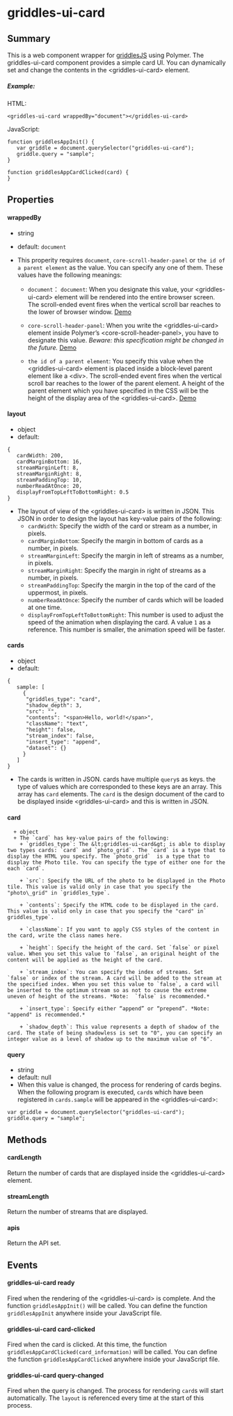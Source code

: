 griddles-ui-card
================
## Summary
This is a web component wrapper for [griddlesJS](https://github.com/daiz713/griddles) using Polymer. The griddles-ui-card component provides a simple card UI. You can dynamically set and change the contents in the &lt;griddles-ui-card&gt; element.
##### Example:
HTML: 
```
<griddles-ui-card wrappedBy="document"></griddles-ui-card>
```
JavaScript:
```
function griddlesAppInit() {
   var griddle = document.querySelector("griddles-ui-card");
   griddle.query = "sample";
}

function griddlesAppCardClicked(card) {
}
```

## Properties
#### wrappedBy
   + string
   + default: `document`
   + This properity requires `document`, `core-scroll-header-panel` or `the id of a parent element` as the value. You can specify any one of them.  These values ​​have the following meanings:
   
      + `document`： `document`: When you designate this value, your &lt;griddles-ui-card&gt; element will be rendered into the entire browser screen. The scroll-ended event fires when the vertical scroll bar reaches to the lower of browser window. [Demo]()
      
      + `core-scroll-header-panel`: When you write the &lt;griddles-ui-card&gt; element inside Polymer’s &lt;core-scroll-header-panel&gt;, you have to designate this value. *Beware: this specification might be changed in the future.* [Demo]()

      
      + `the id of a parent element`: You specify this value when the &lt;griddles-ui-card&gt; element is placed inside a block-level parent element like a &lt;div&gt;. The scroll-ended event fires when the vertical scroll bar reaches to the lower of the parent element. A height of the parent element which you have specified in the CSS will be the height of the display area of the &lt;griddles-ui-card&gt;. [Demo]()



#### layout
   + object
   + default: 
   ```
   {
      cardWidth: 200,
      cardMarginBottom: 16,
      streamMarginLeft: 8,
      streamMarginRight: 8,
      streamPaddingTop: 10,
      numberReadAtOnce: 20,
      displayFromTopLeftToBottomRight: 0.5
   }
   ```
   
   + The layout of view of the &lt;griddles-ui-card&gt; is written in JSON. This JSON in order to design the layout has key-value pairs of the following:
      + `cardWidth`: Specify the width of the card or stream as a number, in pixels. 
      + `cardMarginBottom`: Specify the margin in bottom of cards as a number, in pixels. 
      + `streamMarginLeft`: Specify the margin in left of streams as a number, in pixels.
      + `streamMarginRight`: Specify the margin in right of streams as a number, in pixels. 
      + `streamPaddingTop`: Specify the margin in the top of the card of the uppermost, in pixels.
      + `numberReadAtOnce`: Specify the number of cards which will be loaded at one time.
      + `displayFromTopLeftToBottomRight`: This number is used to adjust the speed of the animation when displaying the card. A value `1` as a reference. This number is smaller, the animation speed will be faster. 

#### cards
   + object
   + default: 

   ```
   {
      sample: [
        {
         "griddles_type": "card",
         "shadow_depth": 3,
         "src": "",
         "contents": "<span>Hello, world!</span>",
         "className": "text",
         "height": false,
         "stream_index": false,
         "insert_type": "append",
         "dataset": {}
        }
      ]
   }
   ```
   
   + The cards is written in JSON. cards have multiple `query`s as keys. the type of values which are corresponded to these keys are  an array. This array has `card` elements. The `card` is the design document of  the card to be displayed inside &lt;griddles-ui-card&gt; and this is written in JSON. 

   
   #### card
      + object
      + The `card` has key-value pairs of the following:
        + `griddles_type`: The &lt;griddles-ui-card&gt; is able to display two types cards: `card` and `photo_grid`. The `card` is a type that to display the HTML you specify. The `photo_grid`  is a type that to display the Photo tile. You can specify the type of either one for the each `card`.
        
        + `src`: Specify the URL of the photo to be displayed in the Photo tile. This value is valid only in case that you specify the "photo\_grid" in `griddles_type`. 
        
        + `contents`: Specify the HTML code to be displayed in the card. This value is valid only in case that you specify the "card" in` griddles_type`.
        
        + `className`: If you want to apply CSS styles of the content in the card, write the class names here.
        
        + `height`: Specify the height of the card. Set `false` or pixel value. When you set this value to `false`, an original height of the content will be applied as the height of the card.
        
        + `stream_index`: You can specify the index of streams. Set `false` or index of the stream. A card will be added to the stream at the specified index. When you set this value to `false`, a card will be inserted to the optimum stream so as not to cause the extreme uneven of height of the streams. *Note:  `false` is recommended.*
        
        + `insert_type`: Specify either “append” or “prepend”. *Note: "append" is recommended.*
        
        + `shadow_depth`: This value represents a depth of shadow of the card. The state of being shadowless is set to "0", you can specify an integer value as a level of shadow up to the maximum value of "6".
        

#### query
   + string
   + default: null
   + When this value is changed, the process for rendering of cards begins. When the following program is executed, `card`s which have been registered in `cards.sample` will be appeared in the &lt;griddles-ui-card&gt;:
    
   ```
   var griddle = document.querySelector("griddles-ui-card");
   griddle.query = "sample";
   ```


## Methods
#### cardLength
Return the number of cards that are displayed inside the &lt;griddles-ui-card&gt; element.

#### streamLength
Return the number of streams that are displayed.

#### apis
Return the API set.


## Events
#### griddles-ui-card ready
Fired when the rendering of the &lt;griddles-ui-card&gt; is complete. And the function `griddlesAppInit()` will be called. You can define the function `griddlesAppInit` anywhere inside your JavaScript file.

#### griddles-ui-card card-clicked
Fired when the card is clicked. At this time, the function `griddlesAppCardClicked(card_information)` will be called. You can define the function `griddlesAppCardClicked` anywhere inside your JavaScript file.

#### griddles-ui-card query-changed
Fired when the query is changed. The process for rendering `card`s will start automatically. The `layout` is referenced every time at the start of this process.
